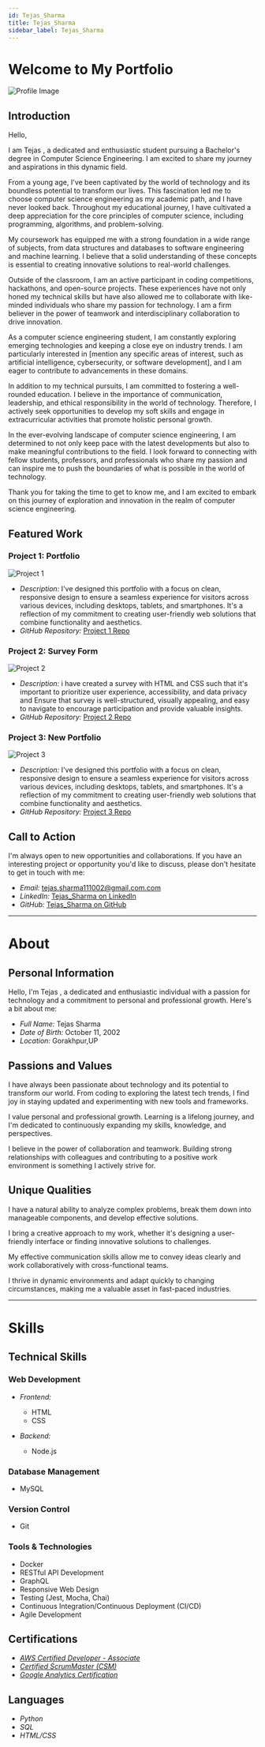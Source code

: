 ```yaml
---
id: Tejas_Sharma
title: Tejas_Sharma
sidebar_label: Tejas_Sharma
---
```


# Welcome to My Portfolio


![Profile Image](https://github.com/Mr-TejasSharma/Portfolio/blob/main/MY%20FIRST%20PORTFOLIO/Image/pr.jpg?raw=true)

## Introduction
Hello,

I am Tejas , a dedicated and enthusiastic student pursuing a Bachelor's degree in Computer Science Engineering. I am excited to share my journey and aspirations in this dynamic field.

From a young age, I've been captivated by the world of technology and its boundless potential to transform our lives. This fascination led me to choose computer science engineering as my academic path, and I have never looked back. Throughout my educational journey, I have cultivated a deep appreciation for the core principles of computer science, including programming, algorithms, and problem-solving.

My coursework has equipped me with a strong foundation in a wide range of subjects, from data structures and databases to software engineering and machine learning. I believe that a solid understanding of these concepts is essential to creating innovative solutions to real-world challenges.

Outside of the classroom, I am an active participant in coding competitions, hackathons, and open-source projects. These experiences have not only honed my technical skills but have also allowed me to collaborate with like-minded individuals who share my passion for technology. I am a firm believer in the power of teamwork and interdisciplinary collaboration to drive innovation.

As a computer science engineering student, I am constantly exploring emerging technologies and keeping a close eye on industry trends. I am particularly interested in [mention any specific areas of interest, such as artificial intelligence, cybersecurity, or software development], and I am eager to contribute to advancements in these domains.

In addition to my technical pursuits, I am committed to fostering a well-rounded education. I believe in the importance of communication, leadership, and ethical responsibility in the world of technology. Therefore, I actively seek opportunities to develop my soft skills and engage in extracurricular activities that promote holistic personal growth.

In the ever-evolving landscape of computer science engineering, I am determined to not only keep pace with the latest developments but also to make meaningful contributions to the field. I look forward to connecting with fellow students, professors, and professionals who share my passion and can inspire me to push the boundaries of what is possible in the world of technology.

Thank you for taking the time to get to know me, and I am excited to embark on this journey of exploration and innovation in the realm of computer science engineering.

## Featured Work

### Project 1: Portfolio 

![Project 1](https://github.com/Mr-TejasSharma/demo/blob/main/port.png?raw=true)

- *Description:* I've designed this portfolio with a focus on clean, responsive design to ensure a seamless experience for visitors across various devices, including desktops, tablets, and smartphones. It's a reflection of my commitment to creating user-friendly web solutions that combine functionality and aesthetics.
- *GitHub Repository:* [Project 1 Repo](https://github.com/Mr-TejasSharma/Portfolio/)

### Project 2: Survey Form

![Project 2](https://github.com/Mr-TejasSharma/demo/blob/main/survey.png?raw=true)

- *Description:* i have created a survey with HTML and CSS such that it's important to prioritize user experience, accessibility, and data privacy and  Ensure that survey is well-structured, visually appealing, and easy to navigate to encourage participation and provide valuable insights.
- *GitHub Repository:* [Project 2 Repo](https://github.com/Mr-TejasSharma/Portfolio/)

### Project 3: New Portfolio 

![Project 3](https://github.com/Mr-TejasSharma/demo/blob/main/port.png?raw=true)

- *Description:* I've designed this portfolio with a focus on clean, responsive design to ensure a seamless experience for visitors across various devices, including desktops, tablets, and smartphones. It's a reflection of my commitment to creating user-friendly web solutions that combine functionality and aesthetics.
- *GitHub Repository:* [Project 3 Repo](https://github.com/Mr-TejasSharma/port/)

## Call to Action

I'm always open to new opportunities and collaborations. If you have an interesting project or opportunity you'd like to discuss, please don't hesitate to get in touch with me:

- *Email:* tejas.sharma111002@gmail.com.com
- *LinkedIn:* [Tejas_Sharma on LinkedIn](https://www.linkedin.com/in/Tejas_Sharma)
- *GitHub:* [Tejas_Sharma on GitHub](https://github.com/Mr-TejasSharma)




-------------------------------------------------

# About


## Personal Information

Hello, I'm Tejas , a dedicated and enthusiastic individual with a passion for technology and a commitment to personal and professional growth. Here's a bit about me:

- *Full Name:* Tejas Sharma
- *Date of Birth:* October 11, 2002
- *Location:* Gorakhpur,UP

## Passions and Values


I have always been passionate about technology and its potential to transform our world. From coding to exploring the latest tech trends, I find joy in staying updated and experimenting with new tools and frameworks.


I value personal and professional growth. Learning is a lifelong journey, and I'm dedicated to continuously expanding my skills, knowledge, and perspectives.


I believe in the power of collaboration and teamwork. Building strong relationships with colleagues and contributing to a positive work environment is something I actively strive for.


## Unique Qualities


I have a natural ability to analyze complex problems, break them down into manageable components, and develop effective solutions.


I bring a creative approach to my work, whether it's designing a user-friendly interface or finding innovative solutions to challenges.


My effective communication skills allow me to convey ideas clearly and work collaboratively with cross-functional teams.


I thrive in dynamic environments and adapt quickly to changing circumstances, making me a valuable asset in fast-paced industries.



-------------------------------------------------

# Skills




## Technical Skills

### Web Development

- *Frontend:*
  - HTML
  - CSS


- *Backend:*
  - Node.js

  

### Database Management


- MySQL


### Version Control

- Git

### Tools & Technologies

- Docker
- RESTful API Development
- GraphQL
- Responsive Web Design
- Testing (Jest, Mocha, Chai)
- Continuous Integration/Continuous Deployment (CI/CD)
- Agile Development

## Certifications


- [*AWS Certified Developer - Associate*](https://github.com/your-username/project1)
- [*Certified ScrumMaster (CSM)*](https://github.com/your-username/project1)
- [ *Google Analytics Certification*](https://github.com/your-username/project1)

## Languages

- *Python*
- *SQL*
- *HTML/CSS*